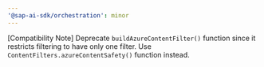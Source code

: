 ```yaml
---
'@sap-ai-sdk/orchestration': minor
---
```


[Compatibility Note] Deprecate `buildAzureContentFilter()` function since it restricts filtering to have only one filter. 
Use `ContentFilters.azureContentSafety()` function instead.
